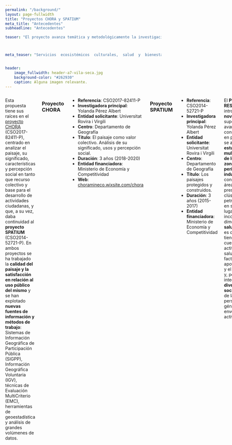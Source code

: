 ```yaml
---
permalink: "/background/"
layout: page-fullwidth
title: "Proyectos CHORA y SPATIUM"
meta_title: "Antecedentes"
subheadline: "Antecedentes"

teaser: "El proyecto avanza temática y metodológicamente la investigación realizada por el equipo en el sexenio 2015-2020, primero en el marco del <b>proyecto SPATIUM</b> (CSO2014-52721-P) y después en el del <b>proyecto CHORA</b> (CSO2017-82411-P)." 



meta_teaser: "Servicios  ecosistémicos  culturales,  salud  y  bienestar  en  zonas  urbanas y periurbanas con clústeres petroquímicos."


header:
    image_fullwidth: header-a7-vila-seca.jpg
    background-color: "#262930"
    caption: Alguna imagen relevante.
---
```


<!--more-->

<div class="row">
<div class="medium-4 medium-push-8 columns" markdown="1">

</div><!-- /.medium-4.columns -->



<div class="medium-8 medium-pull-4 columns" markdown="1">


 

Esta propuesta tiene sus raíces en el [proyecto CHORA](https://choramineco.wixsite.com/chora) (CSO2017-82411-P), centrado en analizar el paisaje, su significado, características y percepción social en tanto que recurso colectivo y base para el desarrollo de actividades ciudadanas, y que, a su vez, daba continuidad al __proyecto SPATIUM__ (CSO2014-52721-P). En ambos proyectos se ha trabajado la __calidad del paisaje y la satisfacción en relación al uso público del mismo__ y se han explotado __nuevas fuentes de información y métodos de trabajo__: Sistemas de Información Geográfica de Participación Pública (SIGPP), Información Geográfica Voluntaria (IGV), técnicas de Evaluación MultiCriterio (EMC), herramientas de geoestadística y análisis de grandes volúmenes de datos.

### Proyecto CHORA
- __Referencia__: CSO2017-82411-P
- __Investigadora principal__: Yolanda Pérez Albert
- __Entidad solicitante__: Universitat Rovira i Virgili
- __Centro__: Departamento de Geografía
- __Título__: El paisaje como valor colectivo. Análisis de su significado, usos y percepción social.
- __Duración__: 3 años (2018-2020)
- __Entidad financiadora__: Ministerio de Economía y Competitividad
- __Web__: [choramineco.wixsite.com/chora](https://choramineco.wixsite.com/chora)
  
### Proyecto SPATIUM  
- __Referencia__: CSO2014-52721-P
- __Investigadora principal__: Yolanda Pérez Albert
- __Entidad solicitante__: Universitat Rovira i Virgili
- __Centro__: Departamento de Geografía
- __Título__: Los paisajes protegidos y construidos.
- __Duración__: 3 años (2015-2017)
- __Entidad financiadora__: Ministerio de Economía y Competitividad
    
    
El __Proyecto RESTAURA__, introduce __tres novedades__ que suponen un avance del conocimiento: en primer lugar, se aborda el __estudio multidisciplinar de los SEC en zonas periurbanas industriales__, en concreto en áreas con presencia de clúster petroquímicos; en segundo lugar, se incorpora la dimensión de la __salutogénesis__, es decir, se tienen en cuenta los activos de salud o factores que apoyan la salud y el bienestar; y, por último, se integra la __diversidad social__ a través de la perspectiva de género y del envejecimiento activo. 


![parque periurbano](/restaura/images/platja.JPG)

</div><!-- /.medium-8.columns -->
</div><!-- /.row -->

